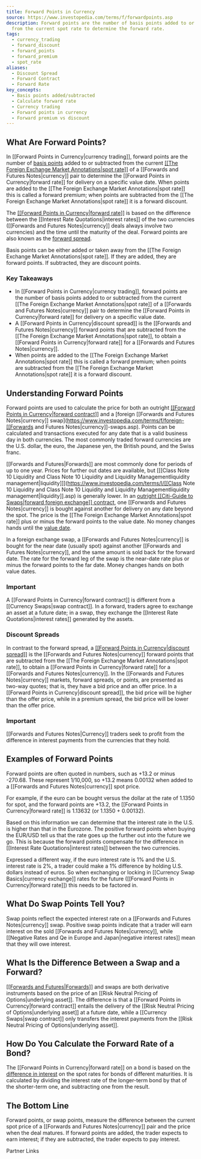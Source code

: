 ```yaml
---
title: Forward Points in Currency
source: https://www.investopedia.com/terms/f/forwardpoints.asp
description: Forward points are the number of basis points added to or subtracted
  from the current spot rate to determine the forward rate.
tags:
  - currency_trading
  - forward_discount
  - forward_points
  - forward_premium
  - spot_rate
aliases:
  - Discount Spread
  - Forward Contract
  - Forward Rate
key_concepts:
  - Basis points added/subtracted
  - Calculate forward rate
  - Currency trading
  - Forward points in currency
  - Forward premium vs discount
---
```



## What Are Forward Points?

In [[Forward Points in Currency|currency trading]], forward points are the number of [basis points](https://www.investopedia.com/terms/b/basispoint.asp) added to or subtracted from the current [[[The Foreign Exchange Market Annotations|spot rate]]](https://www.investopedia.com/terms/s/spot_rate.asp) of a [[Forwards and Futures Notes|currency]] pair to determine the [[Forward Points in Currency|forward rate]] for delivery on a specific value date. When points are added to the [[The Foreign Exchange Market Annotations|spot rate]] this is called a forward premium; when points are subtracted from the [[The Foreign Exchange Market Annotations|spot rate]] it is a forward discount.

The [[[Forward Points in Currency|forward rate]]](https://www.investopedia.com/terms/f/forwardrate.asp) is based on the difference between the [[Interest Rate Quotations|interest rates]] of the two currencies ([[Forwards and Futures Notes|currency]] deals always involve two currencies) and the time until the maturity of the deal. Forward points are also known as the [forward spread](https://www.investopedia.com/terms/f/forward-spread.asp).

Basis points can be either added or taken away from the [[The Foreign Exchange Market Annotations|spot rate]]. If they are added, they are forward points. If subtracted, they are discount points.

### Key Takeaways

- In [[Forward Points in Currency|currency trading]], forward points are the number of basis points added to or subtracted from the current [[The Foreign Exchange Market Annotations|spot rate]] of a [[Forwards and Futures Notes|currency]] pair to determine the [[Forward Points in Currency|forward rate]] for delivery on a specific value date.
- A [[Forward Points in Currency|discount spread]] is the [[Forwards and Futures Notes|currency]] forward points that are subtracted from the [[The Foreign Exchange Market Annotations|spot rate]], to obtain a [[Forward Points in Currency|forward rate]] for a [[Forwards and Futures Notes|currency]].
- When points are added to the [[The Foreign Exchange Market Annotations|spot rate]] this is called a forward premium; when points are subtracted from the [[The Foreign Exchange Market Annotations|spot rate]] it is a forward discount.

  

## Understanding Forward Points

Forward points are used to calculate the price for both an outright [[[Forward Points in Currency|forward contract]]](https://www.investopedia.com/terms/f/forwardcontract.asp) and a [foreign [[Forwards and Futures Notes|currency]] swap](https://www.investopedia.com/terms/f/foreign-[[Forwards and Futures Notes|currency]]-swaps.asp). Points can be calculated and transactions executed for any date that is a valid business day in both currencies. The most commonly traded forward currencies are the U.S. dollar, the euro, the Japanese yen, the British pound, and the Swiss franc.

[[Forwards and Futures|Forwards]] are most commonly done for periods of up to one year. Prices for further out dates are available, but [[[Class Note 10 Liquidity and Class Note 10 Liquidity and Liquidity Managementliquidity management|liquidity]]](https://www.investopedia.com/terms/l/[[Class Note 10 Liquidity and Class Note 10 Liquidity and Liquidity Managementliquidity management|liquidity]].asp) is generally lower. In an [outright [[Citi-Guide to Swaps|forward foreign exchange]] contract](https://www.investopedia.com/terms/l/leadsandlags.asp), one [[Forwards and Futures Notes|currency]] is bought against another for delivery on any date beyond the spot. The price is the [[The Foreign Exchange Market Annotations|spot rate]] plus or minus the forward points to the value date. No money changes hands until the [value date](https://www.investopedia.com/terms/v/valuedate.asp).

In a foreign exchange swap, a [[Forwards and Futures Notes|currency]] is bought for the near date (usually spot) against another [[Forwards and Futures Notes|currency]], and the same amount is sold back for the forward date. The rate for the forward leg of the swap is the near-date rate plus or minus the forward points to the far date. Money changes hands on both value dates.

### Important

A [[Forward Points in Currency|forward contract]] is different from a [[Currency Swaps|swap contract]]. In a forward, traders agree to exchange an asset at a future date; in a swap, they exchange the [[Interest Rate Quotations|interest rates]] generated by the assets.

### Discount Spreads

In contrast to the forward spread, a [[[Forward Points in Currency|discount spread]]](https://www.investopedia.com/terms/d/discount-spread.asp) is the [[Forwards and Futures Notes|currency]] forward points that are subtracted from the [[The Foreign Exchange Market Annotations|spot rate]], to obtain a [[Forward Points in Currency|forward rate]] for a [[Forwards and Futures Notes|currency]]. In the [[Forwards and Futures Notes|currency]] markets, forward spreads, or points, are presented as two-way quotes; that is, they have a bid price and an offer price. In a [[Forward Points in Currency|discount spread]], the bid price will be higher than the offer price, while in a premium spread, the bid price will be lower than the offer price.

### Important

[[Forwards and Futures Notes|Currency]] traders seek to profit from the difference in interest payments from the currencies that they hold.

## Examples of Forward Points

Forward points are often quoted in numbers, such as +13.2 or minus -270.68. These represent 1/10,000, so +13.2 means 0.00132 when added to a [[Forwards and Futures Notes|currency]] spot price.

For example, if the euro can be bought versus the dollar at the rate of 1.1350 for spot, and the forward points are +13.2, the [[Forward Points in Currency|forward rate]] is 1.13632 (or 1.1350 + 0.00132).

Based on this information we can determine that the interest rate in the U.S. is higher than that in the Eurozone. The positive forward points when buying the EUR/USD tell us that the rate goes up the further out into the future we go. This is because the forward points compensate for the difference in [[Interest Rate Quotations|interest rates]] between the two currencies.

Expressed a different way, if the euro interest rate is 1% and the U.S. interest rate is 2%, a trader could make a 1% difference by holding U.S. dollars instead of euros. So when exchanging or locking in [[Currency Swap Basics|currency exchange]] rates for the future ([[Forward Points in Currency|forward rate]]) this needs to be factored in.

## What Do Swap Points Tell You?

Swap points reflect the expected interest rate on a [[Forwards and Futures Notes|currency]] swap. Positive swap points indicate that a trader will earn interest on the sold [[Forwards and Futures Notes|currency]], while [[Negative Rates and Qe in Europe and Japan|negative interest rates]] mean that they will owe interest.

## What Is the Difference Between a Swap and a Forward?

[[[Forwards and Futures|Forwards]]](https://www.investopedia.com/terms/f/forwardcontract.asp) and swaps are both derivative instruments based on the price of an [[Risk Neutral Pricing of Options|underlying asset]]. The difference is that a [[Forward Points in Currency|forward contract]] entails the delivery of the [[Risk Neutral Pricing of Options|underlying asset]] at a future date, while a [[Currency Swaps|swap contract]] only transfers the interest payments from the [[Risk Neutral Pricing of Options|underlying asset]].

## How Do You Calculate the Forward Rate of a Bond?

The [[Forward Points in Currency|forward rate]] on a bond is based on the [difference in interest](https://www.investopedia.com/ask/answers/043015/how-do-i-convert-spot-rate-forward-rate.asp) on the spot rates for bonds of different maturities. It is calculated by dividing the interest rate of the longer-term bond by that of the shorter-term one, and subtracting one from the result.

## The Bottom Line

Forward points, or swap points, measure the difference between the current spot price of a [[Forwards and Futures Notes|currency]] pair and the price when the deal matures. If forward points are added, the trader expects to earn interest; if they are subtracted, the trader expects to pay interest.  

Partner Links